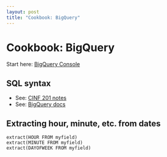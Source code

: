 ```yaml
---
layout: post
title: "Cookbook: BigQuery"
---
```


# Cookbook: BigQuery

Start here: [BigQuery Console](https://bigquery.cloud.google.com/)

## SQL syntax

- See: [CINF 201 notes](http://cinf201.artifice.cc)
- See: [BigQuery docs](https://cloud.google.com/bigquery/docs/)

## Extracting hour, minute, etc. from dates

```
extract(HOUR FROM myfield)
extract(MINUTE FROM myfield)
extract(DAYOFWEEK FROM myfield)
```
